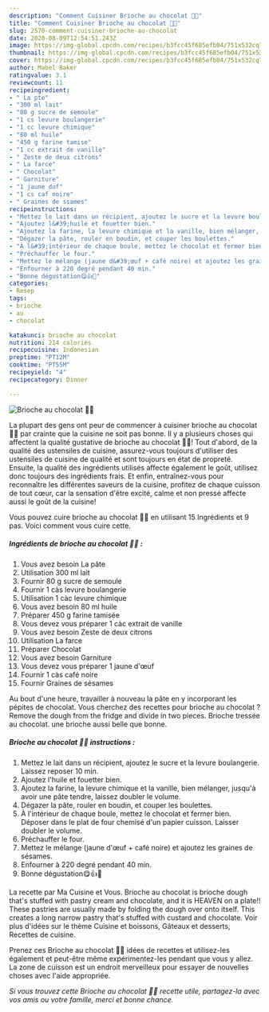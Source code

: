 ```yaml
---
description: "Comment Cuisiner Brioche au chocolat 🍫🍫"
title: "Comment Cuisiner Brioche au chocolat 🍫🍫"
slug: 2570-comment-cuisiner-brioche-au-chocolat
date: 2020-08-09T12:54:51.243Z
image: https://img-global.cpcdn.com/recipes/b3fcc45f685efb04/751x532cq70/brioche-au-chocolat-🍫🍫-photo-principale-de-la-recette.jpg
thumbnail: https://img-global.cpcdn.com/recipes/b3fcc45f685efb04/751x532cq70/brioche-au-chocolat-🍫🍫-photo-principale-de-la-recette.jpg
cover: https://img-global.cpcdn.com/recipes/b3fcc45f685efb04/751x532cq70/brioche-au-chocolat-🍫🍫-photo-principale-de-la-recette.jpg
author: Mabel Baker
ratingvalue: 3.1
reviewcount: 11
recipeingredient:
- " La pte"
- "300 ml lait"
- "80 g sucre de semoule"
- "1 cs levure boulangerie"
- "1 cc levure chimique"
- "80 ml huile"
- "450 g farine tamise"
- "1 cc extrait de vanille"
- " Zeste de deux citrons"
- " La farce"
- " Chocolat"
- " Garniture"
- "1 jaune duf"
- "1 cs caf noire"
- " Graines de ssames"
recipeinstructions:
- "Mettez le lait dans un récipient, ajoutez le sucre et la levure boulangerie. Laissez reposer 10 min."
- "Ajoutez l&#39;huile et fouetter bien."
- "Ajoutez la farine, la levure chimique et la vanille, bien mélanger, jusqu&#39;à avoir une pâte tendre, laissez doubler le volume."
- "Dégazer la pâte, rouler en boudin, et couper les boulettes."
- "À l&#39;intérieur de chaque boule, mettez le chocolat et fermer bien. Déposer dans le plat de four chemisé d&#39;un papier cuisson. Laisser doubler le volume."
- "Préchauffer le four."
- "Mettez le mélange (jaune d&#39;œuf + café noire) et ajoutez les graines de sésames."
- "Enfourner à 220 degré pendant 40 min."
- "Bonne dégustation😋👍🍫"
categories:
- Resep
tags:
- brioche
- au
- chocolat

katakunci: brioche au chocolat 
nutrition: 214 calories
recipecuisine: Indonesian
preptime: "PT12M"
cooktime: "PT55M"
recipeyield: "4"
recipecategory: Dinner

---
```



![Brioche au chocolat 🍫🍫](https://img-global.cpcdn.com/recipes/b3fcc45f685efb04/751x532cq70/brioche-au-chocolat-🍫🍫-photo-principale-de-la-recette.jpg)

La plupart des gens ont peur de commencer à cuisiner brioche au chocolat 🍫🍫 par crainte que la cuisine ne soit pas bonne. Il y a plusieurs choses qui affectent la qualité gustative de brioche au chocolat 🍫🍫! Tout d'abord, de la qualité des ustensiles de cuisine, assurez-vous toujours d'utiliser des ustensiles de cuisine de qualité et sont toujours en état de propreté. Ensuite, la qualité des ingrédients utilisés affecte également le goût, utilisez donc toujours des ingrédients frais. Et enfin, entraînez-vous pour reconnaître les différentes saveurs de la cuisine, profitez de chaque cuisson de tout cœur, car la sensation d'être excité, calme et non pressé affecte aussi le goût de la cuisine!

<!--inarticleads1-->

Vous pouvez cuire brioche au chocolat 🍫🍫 en utilisant 15 Ingrédients et 9 pas. Voici comment vous cuire cette.

##### Ingrédients de brioche au chocolat 🍫🍫 :

1. Vous avez besoin  La pâte
1. Utilisation 300 ml lait
1. Fournir 80 g sucre de semoule
1. Fournir 1 càs levure boulangerie
1. Utilisation 1 càc levure chimique
1. Vous avez besoin 80 ml huile
1. Préparer 450 g farine tamisée
1. Vous devez vous préparer 1 càc extrait de vanille
1. Vous avez besoin  Zeste de deux citrons
1. Utilisation  La farce
1. Préparer  Chocolat
1. Vous avez besoin  Garniture
1. Vous devez vous préparer 1 jaune d&#39;œuf
1. Fournir 1 càs café noire
1. Fournir  Graines de sésames


Au bout d&#39;une heure, travailler à nouveau la pâte en y incorporant les pépites de chocolat. Vous cherchez des recettes pour brioche au chocolat ? Remove the dough from the fridge and divide in two pieces. Brioche tressée au chocolat. une brioche aussi belle que bonne. 

<!--inarticleads2-->

##### Brioche au chocolat 🍫🍫 instructions :

1. Mettez le lait dans un récipient, ajoutez le sucre et la levure boulangerie. Laissez reposer 10 min.
1. Ajoutez l&#39;huile et fouetter bien.
1. Ajoutez la farine, la levure chimique et la vanille, bien mélanger, jusqu&#39;à avoir une pâte tendre, laissez doubler le volume.
1. Dégazer la pâte, rouler en boudin, et couper les boulettes.
1. À l&#39;intérieur de chaque boule, mettez le chocolat et fermer bien. Déposer dans le plat de four chemisé d&#39;un papier cuisson. Laisser doubler le volume.
1. Préchauffer le four.
1. Mettez le mélange (jaune d&#39;œuf + café noire) et ajoutez les graines de sésames.
1. Enfourner à 220 degré pendant 40 min.
1. Bonne dégustation😋👍🍫


La recette par Ma Cuisine et Vous. Brioche au chocolat is brioche dough that&#39;s stuffed with pastry cream and chocolate, and it is HEAVEN on a plate!! These pastries are usually made by folding the dough over onto itself. This creates a long narrow pastry that&#39;s stuffed with custard and chocolate. Voir plus d&#39;idées sur le thème Cuisine et boissons, Gâteaux et desserts, Recettes de cuisine. 

<!--inarticleads1-->

<p>
Prenez ces Brioche au chocolat 🍫🍫 idées de recettes et utilisez-les également et peut-être même expérimentez-les pendant que vous y allez. La zone de cuisson est un endroit merveilleux pour essayer de nouvelles choses avec l'aide appropriée.
</p>

<p>
<i>Si vous trouvez cette Brioche au chocolat 🍫🍫 recette utile, partagez-la avec vos amis ou votre famille, merci et bonne chance.</i>
</p>
